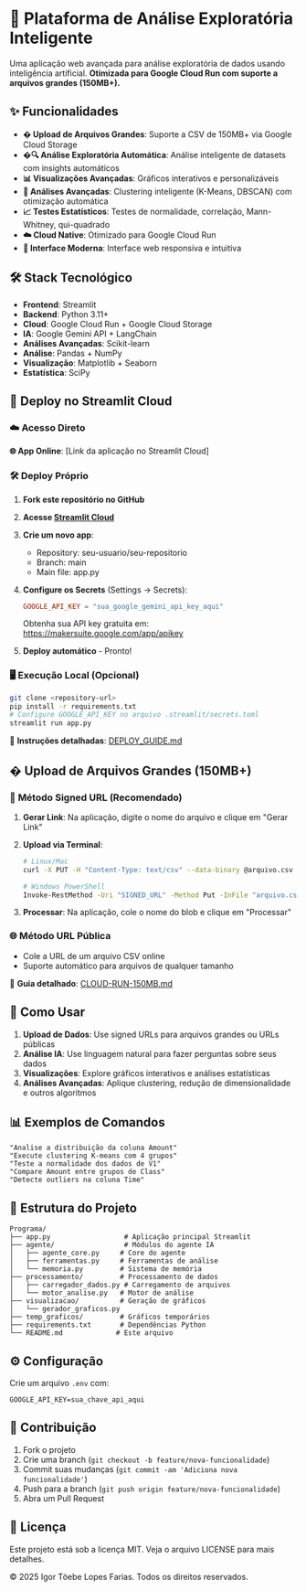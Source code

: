 # 🤖 Plataforma de Análise Exploratória Inteligente

Uma aplicação web avançada para análise exploratória de dados usando inteligência artificial.
**Otimizada para Google Cloud Run com suporte a arquivos grandes (150MB+).**

## ✨ Funcionalidades

- **� Upload de Arquivos Grandes**: Suporte a CSV de 150MB+ via Google Cloud Storage
- **�🔍 Análise Exploratória Automática**: Análise inteligente de datasets com insights automáticos
- **📊 Visualizações Avançadas**: Gráficos interativos e personalizáveis
- **🤖 Análises Avançadas**: Clustering inteligente (K-Means, DBSCAN) com otimização automática
- **📈 Testes Estatísticos**: Testes de normalidade, correlação, Mann-Whitney, qui-quadrado
- **☁️ Cloud Native**: Otimizado para Google Cloud Run
- **🎨 Interface Moderna**: Interface web responsiva e intuitiva

## 🛠️ Stack Tecnológico

- **Frontend**: Streamlit
- **Backend**: Python 3.11+
- **Cloud**: Google Cloud Run + Google Cloud Storage
- **IA**: Google Gemini API + LangChain
- **Análises Avançadas**: Scikit-learn
- **Análise**: Pandas + NumPy
- **Visualização**: Matplotlib + Seaborn
- **Estatística**: SciPy

## 🚀 Deploy no Streamlit Cloud

### ☁️ Acesso Direto

**🌐 App Online**: [Link da aplicação no Streamlit Cloud]

### 🛠️ Deploy Próprio

1. **Fork este repositório no GitHub**

2. **Acesse [Streamlit Cloud](https://share.streamlit.io/)**

3. **Crie um novo app**:

   - Repository: seu-usuario/seu-repositorio
   - Branch: main
   - Main file: app.py

4. **Configure os Secrets** (Settings → Secrets):

   ```toml
   GOOGLE_API_KEY = "sua_google_gemini_api_key_aqui"
   ```

   Obtenha sua API key gratuita em: https://makersuite.google.com/app/apikey

5. **Deploy automático** - Pronto!

### 🖥️ Execução Local (Opcional)

```bash
git clone <repository-url>
pip install -r requirements.txt
# Configure GOOGLE_API_KEY no arquivo .streamlit/secrets.toml
streamlit run app.py
```

📖 **Instruções detalhadas**: [DEPLOY_GUIDE.md](DEPLOY_GUIDE.md)

## � Upload de Arquivos Grandes (150MB+)

### 🚀 **Método Signed URL (Recomendado)**

1. **Gerar Link**: Na aplicação, digite o nome do arquivo e clique em "Gerar Link"
2. **Upload via Terminal**:

   ```bash
   # Linux/Mac
   curl -X PUT -H "Content-Type: text/csv" --data-binary @arquivo.csv "SIGNED_URL"

   # Windows PowerShell
   Invoke-RestMethod -Uri "SIGNED_URL" -Method Put -InFile "arquivo.csv" -ContentType "text/csv"
   ```

3. **Processar**: Na aplicação, cole o nome do blob e clique em "Processar"

### 🌐 **Método URL Pública**

- Cole a URL de um arquivo CSV online
- Suporte automático para arquivos de qualquer tamanho

📖 **Guia detalhado**: [CLOUD-RUN-150MB.md](CLOUD-RUN-150MB.md)

## 📝 Como Usar

1. **Upload de Dados**: Use signed URLs para arquivos grandes ou URLs públicas
2. **Análise IA**: Use linguagem natural para fazer perguntas sobre seus dados
3. **Visualizações**: Explore gráficos interativos e análises estatísticas
4. **Análises Avançadas**: Aplique clustering, redução de dimensionalidade e outros algoritmos

## 📊 Exemplos de Comandos

```
"Analise a distribuição da coluna Amount"
"Execute clustering K-means com 4 grupos"
"Teste a normalidade dos dados de V1"
"Compare Amount entre grupos de Class"
"Detecte outliers na coluna Time"
```

## 📁 Estrutura do Projeto

```
Programa/
├── app.py                  # Aplicação principal Streamlit
├── agente/                 # Módulos do agente IA
│   ├── agente_core.py     # Core do agente
│   ├── ferramentas.py     # Ferramentas de análise
│   └── memoria.py         # Sistema de memória
├── processamento/         # Processamento de dados
│   ├── carregador_dados.py # Carregamento de arquivos
│   └── motor_analise.py   # Motor de análise
├── visualizacao/          # Geração de gráficos
│   └── gerador_graficos.py
├── temp_graficos/         # Gráficos temporários
├── requirements.txt       # Dependências Python
└── README.md             # Este arquivo
```

## ⚙️ Configuração

Crie um arquivo `.env` com:

```env
GOOGLE_API_KEY=sua_chave_api_aqui
```

## 🤝 Contribuição

1. Fork o projeto
2. Crie uma branch (`git checkout -b feature/nova-funcionalidade`)
3. Commit suas mudanças (`git commit -am 'Adiciona nova funcionalidade'`)
4. Push para a branch (`git push origin feature/nova-funcionalidade`)
5. Abra um Pull Request

## 📄 Licença

Este projeto está sob a licença MIT. Veja o arquivo LICENSE para mais detalhes.

© 2025 Igor Töebe Lopes Farias. Todos os direitos reservados.
